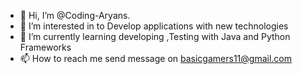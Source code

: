 - 👋 Hi, I’m @Coding-Aryans.
- 👀 I’m interested in to Develop applications with new technologies 
- 🌱 I’m currently learning developing ,Testing with Java and Python Frameworks
- 📫 How to reach me send message on basicgamers11@gmail.com

<!---
Coding-Aryans/Coding-Aryans is a ✨ special ✨ repository because its `README.md` (this file) appears on your GitHub profile.
You can click the Preview link to take a look at your changes.
--->
